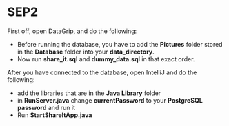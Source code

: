 # SEP2
First off, open DataGrip, and do the following:
- Before running the database, you have to add the **Pictures** folder stored in the **Database** folder into your **data_directory**.
- Now run **share_it.sql** and **dummy_data.sql** in that exact order.

After you have connected to the database, open IntelliJ and do the following:
- add the libraries that are in the **Java Library** folder 
- in **RunServer.java** change **currentPassword** to your **PostgreSQL password** and run it 
- Run **StartShareItApp.java**


